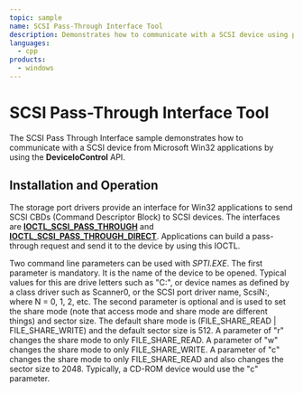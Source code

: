 ```yaml
---
topic: sample
name: SCSI Pass-Through Interface Tool
description: Demonstrates how to communicate with a SCSI device using pass-through IOCTLs in an application using DeviceIoControl API.
languages:
  - cpp
products:
  - windows
---
```


<!---
    name: SCSI Pass-Through Interface Tool
    platform: Application
    language: cpp
    category: Storage
    description:  Demonstrates how to communicate with a SCSI device using pass-through IOCTLs in an application using DeviceIoControl API.
    samplefwlink: http://go.microsoft.com/fwlink/p/?LinkId=617990
--->

# SCSI Pass-Through Interface Tool

The SCSI Pass Through Interface sample demonstrates how to communicate with a SCSI device from Microsoft Win32 applications by using the **DeviceIoControl** API.

## Installation and Operation

The storage port drivers provide an interface for Win32 applications to send SCSI CBDs (Command Descriptor Block) to SCSI devices. The interfaces are [**IOCTL\_SCSI\_PASS\_THROUGH**](http://msdn.microsoft.com/en-us/library/windows/hardware/ff560519) and [**IOCTL\_SCSI\_PASS\_THROUGH\_DIRECT**](http://msdn.microsoft.com/en-us/library/windows/hardware/ff560521). Applications can build a pass-through request and send it to the device by using this IOCTL.

Two command line parameters can be used with *SPTI.EXE*. The first parameter is mandatory. It is the name of the device to be opened. Typical values for this are drive letters such as "C:", or device names as defined by a class driver such as Scanner0, or the SCSI port driver name, ScsiN:, where N = 0, 1, 2, etc. The second parameter is optional and is used to set the share mode (note that access mode and share mode are different things) and sector size. The default share mode is (FILE\_SHARE\_READ | FILE\_SHARE\_WRITE) and the default sector size is 512. A parameter of "r" changes the share mode to only FILE\_SHARE\_READ. A parameter of "w" changes the share mode to only FILE\_SHARE\_WRITE. A parameter of "c" changes the share mode to only FILE\_SHARE\_READ and also changes the sector size to 2048. Typically, a CD-ROM device would use the "c" parameter.
